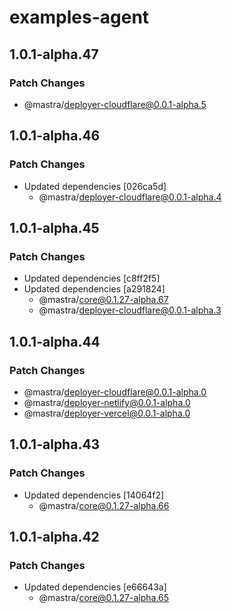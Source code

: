 # examples-agent

## 1.0.1-alpha.47

### Patch Changes

- @mastra/deployer-cloudflare@0.0.1-alpha.5

## 1.0.1-alpha.46

### Patch Changes

- Updated dependencies [026ca5d]
  - @mastra/deployer-cloudflare@0.0.1-alpha.4

## 1.0.1-alpha.45

### Patch Changes

- Updated dependencies [c8ff2f5]
- Updated dependencies [a291824]
  - @mastra/core@0.1.27-alpha.67
  - @mastra/deployer-cloudflare@0.0.1-alpha.3

## 1.0.1-alpha.44

### Patch Changes

- @mastra/deployer-cloudflare@0.0.1-alpha.0
- @mastra/deployer-netlify@0.0.1-alpha.0
- @mastra/deployer-vercel@0.0.1-alpha.0

## 1.0.1-alpha.43

### Patch Changes

- Updated dependencies [14064f2]
  - @mastra/core@0.1.27-alpha.66

## 1.0.1-alpha.42

### Patch Changes

- Updated dependencies [e66643a]
  - @mastra/core@0.1.27-alpha.65
